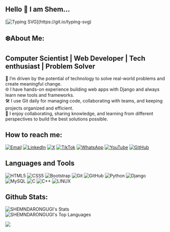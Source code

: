 ## Hello 👋 I am Shem...

[![Typing SVG](https://readme-typing-svg.demolab.com?font=Fira+Code&pause=1000&color=70A5FD&width=435&lines=Welcome+to+my+Github!)](https://git.io/typing-svg)

## ❄️About Me:
## Computer Scientist | Web Developer | Tech enthusiast | Problem Solver

🚀 I’m driven by the potential of technology to solve real-world problems and create meaningful change.  <br>
🌐 I have hands-on experience building web apps with Django and always learn new tools and frameworks.  <br>
🛠️ I use Git daily for managing code, collaborating with teams, and keeping projects organized and efficient.  <br>
🌱 I enjoy collaborating, sharing knowledge, and learning from different perspectives to build the best solutions possible.<br>

##  How to reach me:
[![Email](https://img.shields.io/badge/Email-D14836?style=for-the-badge&logo=gmail&logoColor=white)](mailto:ndaroshem@gmail.com)
[![LinkedIn](https://img.shields.io/badge/LinkedIn-0077B5?style=for-the-badge&logo=linkedin&logoColor=white)](https://www.linkedin.com/in/shem-ndaro-ngugi/)
[![X](https://img.shields.io/badge/X-1DA1F2?style=for-the-badge&logo=x&logoColor=white)](https://x.com/SirShemFx)
[![TikTok](https://img.shields.io/badge/TikTok-000000?style=for-the-badge&logo=tiktok&logoColor=white)](https://www.tiktok.com/@sir_shem_)
[![WhatsApp](https://img.shields.io/badge/WhatsApp-25D366?style=for-the-badge&logo=whatsapp&logoColor=white)](https://wa.me/+254739779611)
[![YouTube](https://img.shields.io/badge/YouTube-FF0000?style=for-the-badge&logo=youtube&logoColor=white)](https://www.youtube.com/@its_Shem)
[![GitHub](https://img.shields.io/badge/GitHub-181717?style=for-the-badge&logo=github&logoColor=white)](https://github.com/SHEMNDARONGUGI)




## Languages and Tools
![HTML5](https://img.shields.io/badge/html5-%23E34F26.svg?style=for-the-badge&logo=html5&logoColor=white)
![CSS5](https://img.shields.io/badge/css3-%231572B6.svg?style=for-the-badge&logo=css3&logoColor=white) 
![Bootstrap](https://img.shields.io/badge/Bootstrap-563D7C?style=for-the-badge&logo=bootstrap&logoColor=white)
![Git](https://img.shields.io/badge/Git-F05032?style=for-the-badge&logo=git&logoColor=white)
![GitHub](https://img.shields.io/badge/GitHub-181717?style=for-the-badge&logo=github&logoColor=white)
![Python](https://img.shields.io/badge/python-3670A0?style=for-the-badge&logo=python&logoColor=ffdd54)
![Django](https://img.shields.io/badge/django-%23092E20.svg?style=for-the-badge&logo=django&logoColor=white)
![MySQL](https://img.shields.io/badge/mysql-%2300f.svg?style=for-the-badge&logo=mysql&logoColor=white)
![C](https://img.shields.io/badge/c-%2300599C.svg?style=for-the-badge&logo=c&logoColor=white) 
![C++](https://img.shields.io/badge/c++-%2300599C.svg?style=for-the-badge&logo=c%2B%2B&logoColor=white)
![LINUX](https://img.shields.io/badge/Linux-FCC624?style=for-the-badge&logo=linux&logoColor=black)

## Github Stats:
![SHEMNDARONGUGI's Stats](https://github-readme-stats.vercel.app/api?username=SHEMNDARONGUGI&theme=tokyonight&show_icons=true&hide_border=true&count_private=true) <br>
![SHEMNDARONGUGI's Top Languages](https://github-readme-stats.vercel.app/api/top-langs/?username=SHEMNDARONGUGI&theme=tokyonight&show_icons=true&hide_border=true&layout=compact)

[![](https://visitcount.itsvg.in/api?id=SHEMNDARONGUGI&icon=0&color=0)](https://visitcount.itsvg.in)

<!--
**SHEMNDARONGUGI/SHEMNDARONGUGI** is a ✨ _special_ ✨ repository because its `README.md` (this file) appears on your GitHub profile.

Here are some ideas to get you started:

- 🔭 I’m currently working on ...
- 🌱 I’m currently learning ...
- 👯 I’m looking to collaborate on ...
- 🤔 I’m looking for help with ...
- 💬 Ask me about ...
- 📫 How to reach me: ...
- 😄 Pronouns: ...
- ⚡ Fun fact: ...
-->
